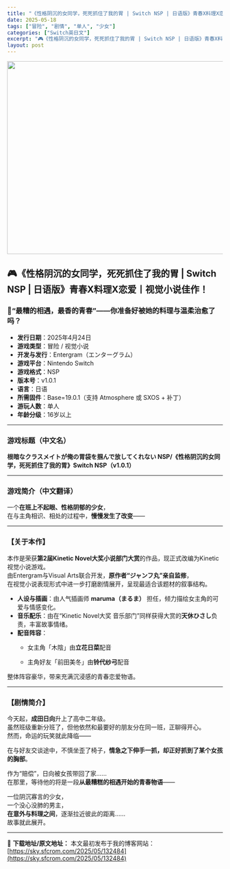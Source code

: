 ```yaml
---
title: "《性格阴沉的女同学，死死抓住了我的胃 | Switch NSP | 日语版》青春X料理X恋爱丨视觉小说佳作！"
date: 2025-05-18
tags: ["冒险", "剧情", "单人", "少女"]
categories: ["Switch英日文"]
excerpt: "🎮《性格阴沉的女同学，死死抓住了我的胃 | Switch NSP | 日语版》青春X料理X恋爱丨视觉小说佳作！ 🍱“最糟的相遇，最香的青春”——你准备好被她的料理与温柔治愈了吗？ 发行日期：2025年4月24日 游戏类型：冒险 / 视觉小说 开发与发行：Entergram（エンターグラム） 游戏平台&hellip;"
layout: post
---
```


<img class="aligncenter size-full wp-image-132485" src="https://sky.sfcrom.com/wp-content/uploads/2025/05/2025051807563620.webp" alt="" width="800" height="450" />
<h2 class="" data-start="38" data-end="97">🎮《性格阴沉的女同学，死死抓住了我的胃 | Switch NSP | 日语版》青春X料理X恋爱丨视觉小说佳作！</h2>
<h3 class="" data-start="99" data-end="137">🍱“最糟的相遇，最香的青春”——你准备好被她的料理与温柔治愈了吗？</h3>
<ul>
 	<li><strong data-start="47" data-end="55">发行日期</strong>：2025年4月24日</li>
 	<li><strong data-start="71" data-end="79">游戏类型</strong>：冒险 / 视觉小说</li>
 	<li><strong data-start="94" data-end="103">开发与发行</strong>：Entergram（エンターグラム）</li>
 	<li><strong data-start="127" data-end="135">游戏平台</strong>：Nintendo Switch</li>
 	<li><strong data-start="156" data-end="164">游戏格式</strong>：NSP</li>
 	<li><strong data-start="173" data-end="180">版本号</strong>：v1.0.1</li>
 	<li><strong data-start="192" data-end="198">语言</strong>：日语</li>
 	<li><strong data-start="206" data-end="214">所需固件</strong>：Base=19.0.1（支持 Atmosphere 或 SXOS + 补丁）</li>
 	<li><strong data-start="258" data-end="266">游玩人数</strong>：单人</li>
 	<li><strong data-start="274" data-end="282">年龄分级</strong>：16岁以上</li>
</ul>

<hr class="" data-start="292" data-end="295" />

<h3 class="" data-start="297" data-end="312">游戏标题（中文名）</h3>
<p class="" data-start="313" data-end="354"><strong data-start="313" data-end="354">根暗なクラスメイトが俺の胃袋を掴んで放してくれない NSP/《性格阴沉的女同学，死死抓住了我的胃》Switch NSP（v1.0.1）</strong></p>


<hr class="" data-start="356" data-end="359" />

<h3 class="" data-start="361" data-end="375">游戏简介（中文翻译）</h3>
<p class="" data-start="377" data-end="428">一个<strong data-start="379" data-end="397">在班上不起眼、性格阴郁的少女</strong>，<br data-start="398" data-end="401" />在与主角相识、相处的过程中，<strong data-start="415" data-end="426">慢慢发生了改变</strong>——</p>


<hr class="" data-start="430" data-end="433" />

<h3 class="" data-start="435" data-end="445">【关于本作】</h3>
<p class="" data-start="447" data-end="590">本作是荣获<strong data-start="452" data-end="480">第2届Kinetic Novel大奖小说部门大赏</strong>的作品，现正式改编为Kinetic视觉小说游戏。<br data-start="504" data-end="507" />由Entergram与Visual Arts联合开发，<strong data-start="534" data-end="552">原作者“ジャンフ丸”亲自监修</strong>，<br data-start="553" data-end="556" />在视觉小说表现形式中进一步打磨剧情展开，呈现最适合该题材的叙事结构。</p>

<ul>
 	<li data-start="594" data-end="648"><strong data-start="594" data-end="603">人设与插画</strong>：由人气插画师 <strong data-start="611" data-end="626">maruma（まるま）</strong> 担任，倾力描绘女主角的可爱与情感变化。</li>
 	<li data-start="651" data-end="712"><strong data-start="651" data-end="659">音乐配乐</strong>：由在“Kinetic Novel大奖 音乐部门”同样获得大赏的<strong data-start="691" data-end="700">天休ひさし</strong>负责，丰富故事情绪。</li>
 	<li data-start="715" data-end="726"><strong data-start="715" data-end="723">配音阵容</strong>：</li>
 	<li style="list-style-type: none;">
<ul data-start="729" data-end="779">
 	<li class="" data-start="729" data-end="751">
<p class="" data-start="731" data-end="751">女主角「木陰」由<strong data-start="739" data-end="747">立花日菜</strong>配音</p>
</li>
 	<li class="" data-start="754" data-end="779">
<p class="" data-start="756" data-end="779">主角好友「前田美冬」由<strong data-start="767" data-end="775">铃代纱弓</strong>配音</p>
</li>
</ul>
</li>
</ul>
<p class="" data-start="781" data-end="803">整体阵容豪华，带来充满沉浸感的青春恋爱物语。</p>


<hr class="" data-start="805" data-end="808" />

<h3 class="" data-start="810" data-end="820">【剧情简介】</h3>
<p class="" data-start="822" data-end="896">今天起，<strong data-start="826" data-end="834">成田日向</strong>升上了高中二年级。<br data-start="843" data-end="846" />虽然班级重新分班了，但他依然和最要好的朋友分在同一班，正聊得开心。<br data-start="879" data-end="882" />然而，命运的玩笑就此降临——</p>
<p class="" data-start="898" data-end="942">在与好友交谈途中，不慎坐歪了椅子，<strong data-start="915" data-end="941">情急之下伸手一抓，却正好抓到了某个女孩的胸部</strong>。</p>
<p class="" data-start="944" data-end="999">作为“赔偿”，日向被女孩带回了家……<br data-start="962" data-end="965" />在那里，等待他的将是一段<strong data-start="977" data-end="995">从最糟糕的相遇开始的青春物语</strong>——</p>
<p class="" data-start="1001" data-end="1061">一位阴沉寡言的少女，<br data-start="1011" data-end="1014" />一个没心没肺的男主，<br data-start="1024" data-end="1027" /><strong data-start="1027" data-end="1039">在意外与料理之间</strong>，逐渐拉近彼此的距离……<br data-start="1051" data-end="1054" />故事就此展开。</p>

---
📖 **下载地址/原文地址：** 本文最初发布于我的博客网站：[https://sky.sfcrom.com/2025/05/132484](https://sky.sfcrom.com/2025/05/132484)
